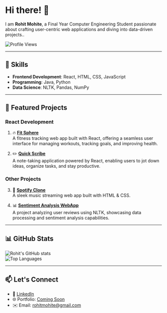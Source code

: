 # Hi there! 👋  
I am **Rohit Mohite**, a Final Year Computer Engineering Student passionate about crafting user-centric web applications and diving into data-driven projects..

![Profile Views](https://komarev.com/ghpvc/?username=iamrohitm&color=blueviolet&style=flat)  

---

## 🚀 Skills  
- **Frontend Development**: React, HTML, CSS, JavaScript  
- **Programming**: Java, Python  
- **Data Science**: NLTK, Pandas, NumPy  

---

## 🌟 Featured Projects  
### React Development  
1. 🔥 [**Fit Sphere**](https://github.com/iamrohitm/Fit-Sphere)  
   A fitness tracking web app built with React, offering a seamless user interface for managing workouts, tracking goals, and improving health.  

2. ✏️ [**Quick Scribe**](#)  
   A note-taking application powered by React, enabling users to jot down ideas, organize tasks, and stay productive.

### Other Projects  
3. 🎵 [**Spotify Clone**](https://github.com/iamrohitm/Spotify-Clone)  
   A sleek music streaming web app built with HTML & CSS.

4. 📊 [**Sentiment Analysis WebApp**](https://github.com/iamrohitm/Hotel-Review-Sentiment-Analysis-WebApp-)  
   A project analyzing user reviews using NLTK, showcasing data processing and sentiment analysis capabilities.

---

## 📊 GitHub Stats  
![Rohit's GitHub stats](https://github-readme-stats.vercel.app/api?username=iamrohitm&show_icons=true&theme=radical)  
![Top Languages](https://github-readme-stats.vercel.app/api/top-langs/?username=iamrohitm&layout=compact&theme=radical)  

---

## 📫 Let's Connect  
- 💼 [LinkedIn](https://www.linkedin.com/in/rohit-mohite-832792232/)
- 🌐 Portfolio: [Coming Soon](#)  
- ✉️ Email: [rohitmohite@gmail.com](mailto:rohitmohite@gmail.com)
